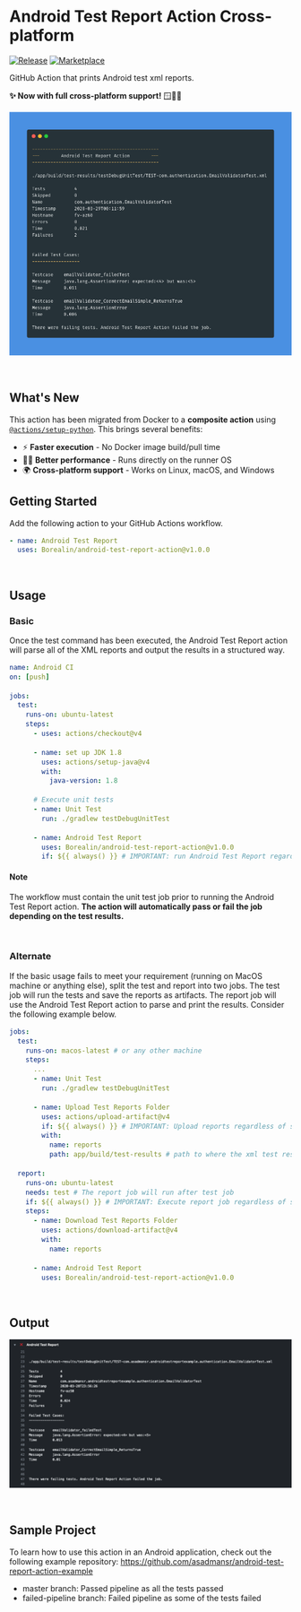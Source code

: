 # Android Test Report Action Cross-platform

[![Release](https://img.shields.io/github/release/Borealin/android-test-report-action.svg)](https://github.com/Borealin/android-test-report-action/releases)
[![Marketplace](https://img.shields.io/badge/GitHub-Marketplace-orange.svg)](https://github.com/marketplace/actions/android-test-report-action-cross-platform)

GitHub Action that prints Android test xml reports.

**✨ Now with full cross-platform support!** 🪟🐧🍎

![action](./images/promo.png)

<br>

## What's New

This action has been migrated from Docker to a **composite action** using [`@actions/setup-python`](https://github.com/actions/setup-python). This brings several benefits:

- ⚡ **Faster execution** - No Docker image build/pull time
- 🏃‍♂️ **Better performance** - Runs directly on the runner OS
- 🌍 **Cross-platform support** - Works on Linux, macOS, and Windows

## Getting Started

Add the following action to your GitHub Actions workflow.

```yml
- name: Android Test Report
  uses: Borealin/android-test-report-action@v1.0.0
```

<br>

## Usage

### Basic

Once the test command has been executed, the Android Test Report action will parse all of the XML reports and output the results in a structured way.

```yml
name: Android CI
on: [push]

jobs:
  test:
    runs-on: ubuntu-latest
    steps:
      - uses: actions/checkout@v4

      - name: set up JDK 1.8
        uses: actions/setup-java@v4
        with:
          java-version: 1.8

      # Execute unit tests
      - name: Unit Test
        run: ./gradlew testDebugUnitTest

      - name: Android Test Report
        uses: Borealin/android-test-report-action@v1.0.0
        if: ${{ always() }} # IMPORTANT: run Android Test Report regardless
```
#### Note
The workflow must contain the unit test job prior to running the Android Test Report action. **The action will automatically pass or fail the job depending on the test results.**

<br>

### Alternate

If the basic usage fails to meet your requirement (running on MacOS machine or anything else), split the test and report into two jobs. The test job will run the tests and save the reports as artifacts. The report job will use the Android Test Report action to parse and print the results. Consider the following example below.

```yml
jobs:
  test:
    runs-on: macos-latest # or any other machine
    steps:
      ...
      - name: Unit Test
        run: ./gradlew testDebugUnitTest

      - name: Upload Test Reports Folder
        uses: actions/upload-artifact@v4
        if: ${{ always() }} # IMPORTANT: Upload reports regardless of status
        with:
          name: reports
          path: app/build/test-results # path to where the xml test results are stored
        
  report:
    runs-on: ubuntu-latest
    needs: test # The report job will run after test job
    if: ${{ always() }} # IMPORTANT: Execute report job regardless of status
    steps:
      - name: Download Test Reports Folder
        uses: actions/download-artifact@v4
        with:
          name: reports

      - name: Android Test Report
        uses: Borealin/android-test-report-action@v1.0.0
```

<br>

## Output

![action](./images/output.png)

<br>

## Sample Project

To learn how to use this action in an Android application, check out the following example repository:
https://github.com/asadmansr/android-test-report-action-example

- master branch: Passed pipeline as all the tests passed
- failed-pipeline branch: Failed pipeline as some of the tests failed
